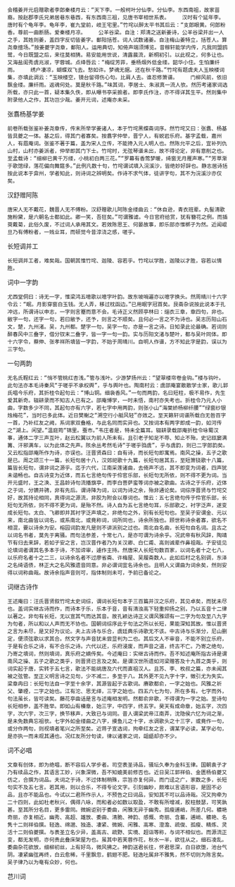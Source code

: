 <!-- { "loadSidebar": true } -->
    会稽姜开元启赠歌者李郎秦楼月云：“天下李。一般柯叶分仙李。分仙李。东西南祖，故家苗裔。按赵郡李氏兄弟居巷东巷西，有东西南三祖，见唐书宰相世系表。    汉时有个延年李。唐时有个龟年李。龟年李，崔九堂前，岐王宅里。”竹垞以醉太平书其后云：“支郎眼黄。何郎粉香。尊前一曲断肠。爱秦楼月凉。    公羊谷梁。自注：郑清之送新姜诗，公羊谷梁并出一人之手，其姓则姜，盖四字反切皆姜字。鄱阳括苍。词人试数诸姜。自注梅山姜特立，括苍人。算尧章擅场。”按姜夔字尧章，鄱阳人。运用典切，知倚声端须博览。昔稼轩能学内传，凡我同盟鸥鹭，今日既盟之后，来往莫相猜。易安能用世说，清露晨流，新桐初引。以此视之，何多让也。又海盐闺秀虞兆淑，字蓉城。点绛唇云：“梅绽芳菲，垂杨烟外低金缕。韶华小住。生怕廉纤雨。    绣户凄凉，蝴蝶双飞去。愁如许。梦魂无据。还在秋千路。”竹垞有题虞夫人玉映楼词集，亦填此调云：“玉映楼空，镜台留得伤心句。比肩人去。谁忍修箫谱。    门柳风前，依旧飘金缕。廉纤雨。返魂何处。莫是秋千路。”味其词，李居士、朱淑真一流人欤。然历考诸家词选所载，亦只此一首，疑本集久佚，即从曝书亭采摭者。即李氏作注，亦不得详其生平。然则集中附录他人之作，其功岂少哉。姜开元词，述庵亦未采。

张翥杨基学姜

    前卷所载张鉴补姜尧章传，传末所举学姜诸人，本于竹垞黑蝶斋词序。然竹垞又曰：张翥、杨基皆具夔之一体。基之后，得其门者寡矣。按翥字仲举，晋宁人，有蜕岩乐府。基字孟载，嘉州人，有眉庵词。张鉴不著于篇，盖为宋人立传，不能搀入元人明人也。然陈允平之后，宜补列仇山村，山村亦姜派者，仲举即其门下士。竹垞时，无弦琴谱未出，故不得论定，非有意削之也。至孟载诗：“细柳已黄千万缕，小桃初白两三花。”“罗幕有香莺梦暖，绮窗无月雁声寒。”“芳草渐于歌馆绿，落花偏向舞筵多。”此例凡数十句，竹垞谓试填入浣溪沙，皆绝妙好辞也。静志居诗括按此说本于弇州，学者知此，则诗词之辨明矣。作诗不求气体，徒讲字句，其不为浣溪沙亦仅矣。

汉舒赠阿陈

    唐宋人无不戴花，魏晋人无不傅粉。汉舒赠歌儿阿陈金缕曲云：“休自逊，青衣班辈。丸髻清歌施粉黛，是六朝名士都如此。卿一笑，吾狂矣。”可谓雅谑。今日官府给赏，犹有簪花之例。而插萸戴菊，此俗久废，不过词人承用其文。若效陈思王、何晏故事，即乐部亦惟梆子为然。近闻崐旦乃有傅粉者，一贱业耳，而顿觉今昔淳浇之感，嗟乎。

长短调并工

    长短调并工者，难矣哉。国朝其惟竹垞、迦陵、容若乎。竹垞以学胜，迦陵以才胜，容若以情胜。

词中一字韵

    尤西堂侗曰：诗无一字，惟梁鸿五噫歌以噫字叶韵。故东坡哨遍亦以噫字换头。然周晴川十六字令云：“眠。月影穿窗白玉钱。无人弄，移过枕函边。”已用眠字冠首矣。艮斋杂说按此说本于孔冲远，所谓诗以申志，一字则言蹇而意不会。毛诗正义然顾亭林曰：缁衣三章，章四句，非也。敝字一句，还字一句，若曰敝予，还予，则言之不顺矣。且何必一言之不为诗也。吴志历阳山石文，楚，九州渚。吴，九州都。楚字一句，吴字一句，亦是一言之诗。日知录此论最确。若词则醉春风中三叠字，借分钗末二叠字，皆一字一句一韵。实与历阳文渚与楚叶，都与吴叶同体。即十六字令，蔡伸、张孝祥所填皆一字韵，不始于周晴川。自明人作谱，方不知此字是韵，误以为三字句。

一句两韵

    无名氏鞓红云：“悄不管桃红杏浅。”管与浅叶。少游梦扬州云：“望翠楼帘卷金钩。”楼与钩叶。此句法亦本毛诗秦风“于嗟乎不承权舆”，乎与舆叶也。陶南村云：虞邵庵宴散散学士家，歌儿郭氏唱今乐府，其折桂令起句云：“博山铜。细袅香风。”一句而两韵，名曰短柱，极不易作，先生爱其新奇。辍耕录而不知古人已有之。邵庵博学，一时未悟，南村亦失考也。折桂令乃元人小曲，字数多少不同，其起句亦有六字，若七字中用两韵，则张小山“海棠娇杨柳纤腰”“绿窗纱银烛梅花”，当时已多此体。近日樊榭之“溯空行小艇风轻”亦效之。至天籁轩词谱所载白无咎百字一首，乃补红友之阙，系词家双叠格，与此名同而实异也。又按词本有两字即成一韵，如河传之“湖上。闲望。”温庭筠“锦里。蚕市。”韦庄者是，特未全篇耳。辍耕录载邵庵折桂令咏蜀汉事，通体二字三声互叶，赵云松翼以为前人所未有。且引老子知足不辱、知止不殆，史记瓯窭满篝、汗邪满车，以为此体之先声。陔余丛考然毛诗“于嗟乎驺虞”，乎与虞韵，则已二字郎韵矣。又云松指邵庵所作为诗，亦误也。汪晋贤森曰：自有诗，而长短句即寓焉。南风之操，五子之歌是已。周之颂三十一篇，长短句居十八，汉郊祀歌十九篇，长短句居其五，至短箫铙歌十八篇，篇皆长短句，谓非词之源乎。迄于六代，江南采莲诸曲，去倚声不远，其不即变为词者，四声犹未谐畅也。自古诗变为近体，而五七言绝句传于伶官乐部，长短句无所依，则不得不更为词。当开元盛时，王之涣、王昌龄诗句流播旗亭，而李白菩萨蛮等词亦被之歌曲。古诗之于乐府，近体之于词，分镳并骋，非有先后。谓诗降为词，以词为诗之余，殆非通论矣。词综序晋贤与竹垞交好，故其持论相同，真得词之源流，非胶为附会以尊词也。惟云：五七言绝句传于伶官乐部，长短句无所依，则不得不更为词，是殆不然。诗人自为五七言绝句耳，乐部歌之，衬字泛声，遂变成长短句。太白、飞卿即并其衬字泛声填之，非绝句之外，别有长短句也。至吴子安谓金、元以来，南北曲皆以词名，或系南北，或竟称词，词所同也，诗余所独也。顾世称诗余者寡，欲名不相混，要以诗余为安。榕园词韵发凡是则不讲派别之过也。南北自名曲，长短句自名词。且古之以词名书者，莫先于离骚。而句法参差，十常七八，是亦可谓为诗余乎。况武帝有秋风辞，陶靖节有归去来辞，若如子安之言，岂汉晋作者乃为关汉卿、白仁甫、高则诚辈作鼻祖哉。子安徒见论填词者谓其名多本于诗，不加谛审，遽作主持。然唐宋人长短句数百家，以词名者十之七八，以乐府名者十之二三，以诗余名者不过廖省斋、许梅屋、吴履斋数人。此如后村之名别调，东泽之名绮语债，林正大之名风雅遗音同意。非必谓词宜名诗余也。且明人义谓曲为词余矣，然则安得以词称曲哉。故诗余指声音则可，指体制则未可，予前已备论之。

词继古诗作

    王述庵曰：汪氏晋贤叙竹垞太史词综，谓词长短句本于三百篇并汉之乐府，其见卓矣，而犹未尽也。盖词实继古诗而作，而诗本于乐，乐本于音，音有清浊高下轻重抑扬之别，乃以五音十二律以著之。非句有长短，无以宣其气而达其音。故孔颖达诗正义谓风雅颂有一二字为句及至八九字为句者，所以和以人声而无不协也。国朝词综序此于句法之所以长短，果能深知其故。惟以晋贤之言为未尽，是又好为议论。夫上古诗与乐合，虞廷典乐诗歌无不该。中古诗与乐渐分，尼山删定，便须弦歌以求其合。然文字与声音犹未尝显判为二也。其后文人不审音，不能不别立乐府，于是有合乐之诗，有不合乐之诗。六代以还，乐府浸废，而声音之道，终古不亡。乃寄之绝句，乃寄之填词，然则填词，真乐府之嫡传矣。今述庵曰：实继古诗而作。吾不知述庵所指古诗是谓南风之操、五子之歌之类乎，则晋贤已言及之矣。是谓汉世所遗如河梁赠答及十九首之类乎，则词实起于唐，实转于五七言，歌法不能祧唐及六代而直祖汉人。且苏、李、枚叔之篇，亦未闻其被之弦管。至正义明言诗之见句，少不减二，多至于八。其外更不见九字十字，徵引尤为失实。梁章冉曰：长短句法自一字至十余字，其源皆起于古歌词。赓歌都俞，一字之始也。风雅之祈父、肇禋，二字之始也。江有沱、思无绎，三字之始也。四五六七为句，所在多有。七字而外，句法虽长，皆可读矣。藤花亭曲话是言与述庵相发明。然都俞非歌，不得谓为一字之始。至诗句长短相参，盖不胜举。即如山有榛章，始三字，中四字，终五字。昊天有成命章，始五字，次四字，次六宇，次三字，换节移声，大致已与词同。昔人谓梁武帝江南弄，沈隐侯六忆为词之渐，是未免数典忘祖欤。七字外如金缕曲之八字，摸鱼儿之十字，水调歌头之十三字，或竟作一句，或分作两句，则视填者笔兴之所至矣。近蒋子宣选词，拘牵红友之言，谓某字必读，某字必句，是亦执一而未观其通也。况红友所分句读，律以诸家之词，龃龉却亦不少。

词不必唱

    文章有创体，即为绝唱，断不容后人学步者。司空表圣诗品，骚坛久奉为金科玉律。国朝袁子才乃有续品之作，其语言工妙，兴象深微，吾不知媲美前修否也。近日吴江郭祥伯、金匮杨伯夔又仿之，合撰为词品。夫词之于诗，不过体制稍殊，宗旨亦复何异。而门迳之广，家数之多，长短句实不及五七言。若其用，则以合乐，不得专论文字。引刻幽眇，颇难以言语形容，是固不必品，且亦不能品也。今试以二君所作示人，不预告之曰词品，安知其不可以品诗哉。况又拘牵为二十四则，此如杜老秋兴，偶得八咏，而和者必如数以取盈，不敢有所增减，胶柱鼓瑟，可笑孰甚。至其所分名目，更多雷同。微婉讵别于委曲，闲雅无异于幽秀。孤瘦逋峭，所差几何。穠艳奇丽，亦复相近。幽秀、高超、雄放、委曲、清脆、神韵、感慨、奇丽、含蓄，逋峭、穠艳、名隽十二则祥伯撰。轻逸、绵邈、独造、凄紧、微婉、闲雅、高寒、澄澹、疏俊、孤瘦、精炼、灵活十二则伯夔撰。与表圣立名少异，盖高古、疏野、实境、超诣等称，与词不相似也。而源流正变，都无发明，亦何贵此叠床架屋为也。虽其中若芙蓉作花，秋水一半，欲往从之，细石凌乱。委曲杂花欲放，细柳初丝，上有好鸟，微风拂之。神韵送君长往，怀君思深，白日欲堕，池台气阴。凄紧幽弦再终，白云愈稀，千里飘忽，鹤翅不肥。轻逸吐属非不雅隽，然不切则为陈言矣。吴子律乃以为奄有众妙，何也。

芑川词


